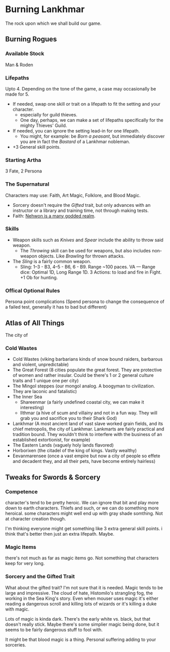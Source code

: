 # Burning Lankhmar

The rock upon which we shall build our game.

## Burning Rogues

### Available Stock

Man & Roden

### Lifepaths

Upto 4. Depending on the tone of the game, a case may occasionally be made for 5. 

- If needed, swap one skill or trait on a lifepath to fit the setting and your character.
  - especially for guild thieves. 
  - One day, perhaps, we can make a set of lifepaths specifically for the mighty Thieves' Guild.
- If needed, you can ignore the setting lead-in for one lifepath. 
  - You might, for example: be *Born a peasant*, but immediately discover you are in fact the *Bastard* of a Lankhmar nobleman.
- +3 General skill points. 

### Starting Artha

3 Fate, 2 Persona

### The Supernatural

Characters may use: Faith, Art Magic, Folklore, and Blood Magic.

- Sorcery doesn't require the *Gifted* trait, but only advances with an instructor or a library and training time, not through making tests.
- Faith: [Nehwon is a many godded realm](https://www.scrollsoflankhmar.com/rpgguide:godsofnehwon).

### Skills

- Weapon skills such as *Knives* and *Spear* include the ability to throw said weapon.
  - The *Throwing* skill can be used for weapons, but also includes non-weapon objects. Like *Brawling* for thrown attacks.
- The *Sling* is a fairly common weapon.
  - Sling: 1–3 - B3, 4–5 - B6, 6 - B9. Range ~100 paces. VA — Range dice: Optimal 1D, Long Range 1D. 3 Actions: to load and fire in Fight. +1 Ob for hunting.

### Offical Optional Rules

Persona point complications (Spend persona to change the consequence of a failed test, generally it has to bad but different)


## Atlas of All Things

The city of 

### Cold Wastes

- Cold Wastes (viking barbarians kinds of snow bound raiders, barbarous and violent, unpredictable)
- The Great Forest (8 cities populate the great forest. They are protective of women and rather insular. Could be there's 1 or 2 general culture traits and 1 unique one per city)
- The Mingol steppes (our mongol analog. A boogyman to civilization. They are laconic and fatalistic)
- The Inner Sea
  - Shareenmar (a fairly undefined coastal city, we can make it interesting)
  - Ilthmar (a hive of scum and villainy and not in a fun way. They will grab you and sacrifice you to their Shark God)
- Lankhmar (A most ancient land of vast slave worked grain fields, and its chief metropolis, the city of Lankhmar. Lankmarts are fairly practical and tradition bound. They wouldn't think to interfere with the business of an established extortionist, for example)
- The Eastern Lands (vaguely holy lands flavored)
- Horborixen (the citadel of the king of kings. Vastly wealthy)
- Eevanmarensee (once a vast empire but now a city of people so effete and decadent they, and all their pets, have become entirely hairless)










## Tweaks for Swords & Sorcery

### Competence 

character's tend to be pretty heroic. We can ignore that bit and play more down to earth characters. Thiefs and such, or we can do something more heroical. 
some characters might well end up with gray shade somthing. Not at character creation though. 

I'm thinking everyone might get something like 3 extra general skill points. i think that's better then just an extra lifepath. Maybe. 

### Magic Items

there's not much as far as magic items go. Not something that characters keep for very long. 

### Sorcery and the Gifted Trait

What about the gifted trait? I'm not sure that it is needed. Magic tends to be large and impressive. The cloud of hate, Histomilo's strangling fog, the working in the Sea King's story. Even when mouser uses magic it's either reading a dangerous scroll and killing lots of wizards or it's killing a duke with magic. 

Lots of magic is kinda dark. There's the early white vs. black, but that doesn't really stick. Maybe there's some simplier magic being done, but it seems to be fairly dangerous stuff to fool with. 

It might be that blood magic is a thing. Personal suffering adding to your sorceries. 









